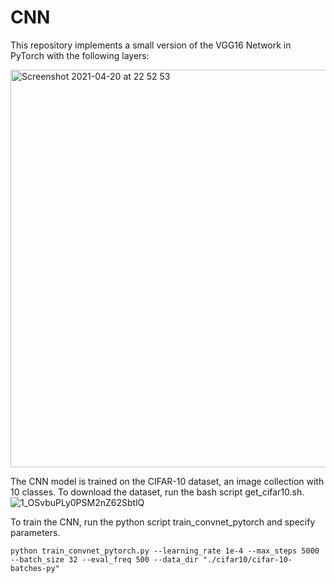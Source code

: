 # CNN

This repository implements a small version of the VGG16 Network in PyTorch with the following layers:

<img width="636" alt="Screenshot 2021-04-20 at 22 52 53" src="https://user-images.githubusercontent.com/28833172/115468588-33b93000-a22b-11eb-9d8a-a73cc10f1155.png">

The CNN model is trained on the CIFAR-10 dataset, an image collection with 10 classes. To download the dataset, run the bash script get_cifar10.sh.
![1_OSvbuPLy0PSM2nZ62SbtlQ](https://user-images.githubusercontent.com/28833172/115468927-b2ae6880-a22b-11eb-8ba9-7e3e4442fef8.png)

To train the CNN, run the python script train_convnet_pytorch and specify parameters.

```python train_convnet_pytorch.py --learning_rate 1e-4 --max_steps 5000 --batch_size 32 --eval_freq 500 --data_dir "./cifar10/cifar-10-batches-py"```

